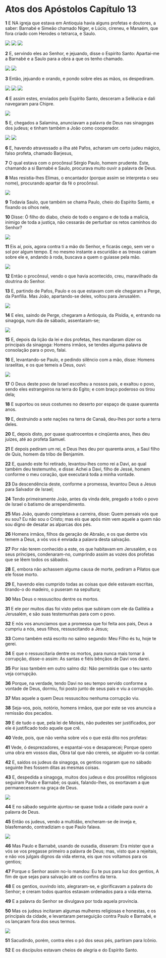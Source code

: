 # Atos dos Apóstolos Capítulo 13

**1** 	E NA igreja que estava em Antioquia havia alguns profetas e doutores, a saber: Barnabé e Simeão chamado Níger, e Lúcio, cireneu, e Manaém, que fora criado com Herodes o tetrarca, e Saulo.

![](../Images/SweetPublishing/44-13-1.jpg) ![](../Images/SweetPublishing/44-13-2.jpg) ![](../Images/SweetPublishing/44-13-5.jpg) 

**2** 	E, servindo eles ao Senhor, e jejuando, disse o Espírito Santo: Apartai-me a Barnabé e a Saulo para a obra a que os tenho chamado.

![](../Images/SweetPublishing/44-13-3.jpg) ![](../Images/SweetPublishing/44-13-6.jpg) 

**3** 	Então, jejuando e orando, e pondo sobre eles as mãos, os despediram.

![](../Images/SweetPublishing/44-13-4.jpg) ![](../Images/SweetPublishing/44-13-9.jpg) ![](../Images/SweetPublishing/44-13-10.jpg) 

**4** 	E assim estes, enviados pelo Espírito Santo, desceram a Selêucia e dali navegaram para Chipre.

![](../Images/SweetPublishing/44-13-11.jpg) 

**5** 	E, chegados a Salamina, anunciavam a palavra de Deus nas sinagogas dos judeus; e tinham também a João como cooperador.

![](../Images/SweetPublishing/44-13-7.jpg) ![](../Images/SweetPublishing/44-13-8.jpg) 

**6** 	E, havendo atravessado a ilha até Pafos, acharam um certo judeu mágico, falso profeta, chamado Barjesus,

**7** 	O qual estava com o procônsul Sérgio Paulo, homem prudente. Este, chamando a si Barnabé e Saulo, procurava muito ouvir a palavra de Deus.

**8** 	Mas resistia-lhes Elimas, o encantador (porque assim se interpreta o seu nome), procurando apartar da fé o procônsul.

![](../Images/SweetPublishing/44-13-12.jpg) 

**9** 	Todavia Saulo, que também se chama Paulo, cheio do Espírito Santo, e fixando os olhos nele,

**10** 	Disse: Ó filho do diabo, cheio de todo o engano e de toda a malícia, inimigo de toda a justiça, não cessarás de perturbar os retos caminhos do Senhor?

![](../Images/SweetPublishing/44-13-13.jpg) 

**11** 	Eis aí, pois, agora contra ti a mão do Senhor, e ficarás cego, sem ver o sol por algum tempo. E no mesmo instante a escuridão e as trevas caíram sobre ele e, andando à roda, buscava a quem o guiasse pela mão.

![](../Images/SweetPublishing/44-13-14.jpg) 

**12** 	Então o procônsul, vendo o que havia acontecido, creu, maravilhado da doutrina do Senhor.

**13** 	E, partindo de Pafos, Paulo e os que estavam com ele chegaram a Perge, da Panfília. Mas João, apartando-se deles, voltou para Jerusalém.

![](../Images/SweetPublishing/44-13-15.jpg) 

**14** 	E eles, saindo de Perge, chegaram a Antioquia, da Pisídia, e, entrando na sinagoga, num dia de sábado, assentaram-se;

![](../Images/SweetPublishing/44-13-16.jpg) 

**15** 	E, depois da lição da lei e dos profetas, lhes mandaram dizer os principais da sinagoga: Homens irmãos, se tendes alguma palavra de consolação para o povo, falai.

**16** 	E, levantando-se Paulo, e pedindo silêncio com a mão, disse: Homens israelitas, e os que temeis a Deus, ouvi:

![](../Images/SweetPublishing/44-13-17.jpg) 

**17** 	O Deus deste povo de Israel escolheu a nossos pais, e exaltou o povo, sendo eles estrangeiros na terra do Egito; e com braço poderoso os tirou dela;

**18** 	E suportou os seus costumes no deserto por espaço de quase quarenta anos.

**19** 	E, destruindo a sete nações na terra de Canaã, deu-lhes por sorte a terra deles.

**20** 	E, depois disto, por quase quatrocentos e cinqüenta anos, lhes deu juízes, até ao profeta Samuel.

**21** 	E depois pediram um rei, e Deus lhes deu por quarenta anos, a Saul filho de Quis, homem da tribo de Benjamim.

**22** 	E, quando este foi retirado, levantou-lhes como rei a Davi, ao qual também deu testemunho, e disse: Achei a Davi, filho de Jessé, homem conforme o meu coração, que executará toda a minha vontade.

**23** 	Da descendência deste, conforme a promessa, levantou Deus a Jesus para Salvador de Israel;

**24** 	Tendo primeiramente João, antes da vinda dele, pregado a todo o povo de Israel o batismo de arrependimento.

**25** 	Mas João, quando completava a carreira, disse: Quem pensais vós que eu sou? Eu não sou o Cristo; mas eis que após mim vem aquele a quem não sou digno de desatar as alparcas dos pés.

**26** 	Homens irmãos, filhos da geração de Abraão, e os que dentre vós temem a Deus, a vós vos é enviada a palavra desta salvação.

**27** 	Por não terem conhecido a este, os que habitavam em Jerusalém, e os seus príncipes, condenaram-no, cumprindo assim as vozes dos profetas que se lêem todos os sábados.

**28** 	E, embora não achassem alguma causa de morte, pediram a Pilatos que ele fosse morto.

**29** 	E, havendo eles cumprido todas as coisas que dele estavam escritas, tirando-o do madeiro, o puseram na sepultura;

**30** 	Mas Deus o ressuscitou dentre os mortos.

**31** 	E ele por muitos dias foi visto pelos que subiram com ele da Galiléia a Jerusalém, e são suas testemunhas para com o povo.

**32** 	E nós vos anunciamos que a promessa que foi feita aos pais, Deus a cumpriu a nós, seus filhos, ressuscitando a Jesus;

**33** 	Como também está escrito no salmo segundo: Meu Filho és tu, hoje te gerei.

**34** 	E que o ressuscitaria dentre os mortos, para nunca mais tornar à corrupção, disse-o assim: As santas e fiéis bênçãos de Davi vos darei.

**35** 	Por isso também em outro salmo diz: Não permitirás que o teu santo veja corrupção.

**36** 	Porque, na verdade, tendo Davi no seu tempo servido conforme a vontade de Deus, dormiu, foi posto junto de seus pais e viu a corrupção.

**37** 	Mas aquele a quem Deus ressuscitou nenhuma corrupção viu.

**38** 	Seja-vos, pois, notório, homens irmãos, que por este se vos anuncia a remissão dos pecados.

**39** 	E de tudo o que, pela lei de Moisés, não pudestes ser justificados, por ele é justificado todo aquele que crê.

**40** 	Vede, pois, que não venha sobre vós o que está dito nos profetas:

**41** 	Vede, ó desprezadores, e espantai-vos e desaparecei; Porque opero uma obra em vossos dias, Obra tal que não crereis, se alguém vo-la contar.

**42** 	E, saídos os judeus da sinagoga, os gentios rogaram que no sábado seguinte lhes fossem ditas as mesmas coisas.

**43** 	E, despedida a sinagoga, muitos dos judeus e dos prosélitos religiosos seguiram Paulo e Barnabé; os quais, falando-lhes, os exortavam a que permanecessem na graça de Deus.

![](../Images/SweetPublishing/44-13-18.jpg) 

**44** 	E no sábado seguinte ajuntou-se quase toda a cidade para ouvir a palavra de Deus.

**45** 	Então os judeus, vendo a multidão, encheram-se de inveja e, blasfemando, contradiziam o que Paulo falava.

![](../Images/SweetPublishing/44-13-19.jpg) 

**46** 	Mas Paulo e Barnabé, usando de ousadia, disseram: Era mister que a vós se vos pregasse primeiro a palavra de Deus; mas, visto que a rejeitais, e não vos julgais dignos da vida eterna, eis que nos voltamos para os gentios;

**47** 	Porque o Senhor assim no-lo mandou: Eu te pus para luz dos gentios, A fim de que sejas para salvação até os confins da terra.

**48** 	E os gentios, ouvindo isto, alegraram-se, e glorificavam a palavra do Senhor; e creram todos quantos estavam ordenados para a vida eterna.

**49** 	E a palavra do Senhor se divulgava por toda aquela província.

**50** 	Mas os judeus incitaram algumas mulheres religiosas e honestas, e os principais da cidade, e levantaram perseguição contra Paulo e Barnabé, e os lançaram fora dos seus termos.

![](../Images/SweetPublishing/44-13-20.jpg) 

**51** 	Sacudindo, porém, contra eles o pó dos seus pés, partiram para Icônio.

**52** 	E os discípulos estavam cheios de alegria e do Espírito Santo.

